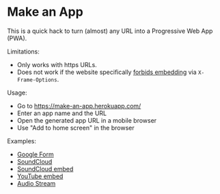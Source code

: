 # Make an App

This is a quick hack to turn (almost) any URL into a Progressive Web App (PWA).

Limitations:

- Only works with https URLs.
- Does not work if the website specifically [forbids embedding](https://developer.mozilla.org/en-US/docs/Web/HTTP/Headers/X-Frame-Options)
  via `X-Frame-Options`.

Usage:

- Go to https://make-an-app.herokuapp.com/
- Enter an app name and the URL
- Open the generated app URL in a mobile browser
- Use "Add to home screen" in the browser

Examples:

- [Google Form](https://make-an-app.herokuapp.com/Hello%2520Form/https%253A%252F%252Fdocs.google.com%252Fforms%252Fd%252Fe%252F1FAIpQLSeZ-EcGuLIvBENkp6CGCXHFIM72d9rhiyLXsMjSFVMKaXJQHw%252Fviewform%253Fembedded%253Dtrue/app)
- [SoundCloud](https://make-an-app.herokuapp.com/SoundCloud/https%253A%252F%252Fm.soundcloud.com/app)
- [SoundCloud embed](https://make-an-app.herokuapp.com/Sad%2520Trombone/https%253A%252F%252Fw.soundcloud.com%252Fplayer%252F%253Furl%253Dhttps%25253A%252F%252Fapi.soundcloud.com%252Ftracks%252F18321000%2526color%253D%252523ff5500%2526auto_play%253Dfalse%2526hide_related%253Dfalse%2526show_comments%253Dtrue%2526show_user%253Dtrue%2526show_reposts%253Dfalse%2526show_teaser%253Dtrue%2526visual%253Dtrue/app)
- [YouTube embed](https://make-an-app.herokuapp.com/YouTube/https%253A%252F%252Fwww.youtube.com%252Fembed%252FyJxCdh1Ps48/app)
- [Audio Stream](https://make-an-app.herokuapp.com/ABC%2520Jazz/https%253A%252F%252Flisten.radionomy.com%252Fabc-jazz/app)

